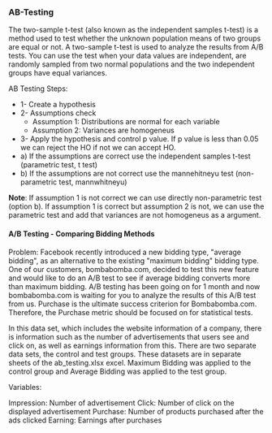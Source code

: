 ### AB-Testing

The two-sample t-test (also known as the independent samples t-test) is a method used to test whether the unknown population means of two groups are equal or not. A two-sample t-test is used to analyze the results from A/B tests. You can use the test when your data values are independent, are randomly sampled from two normal populations and the two independent groups have equal variances.

AB Testing Steps:

* 1- Create a hypothesis
* 2- Assumptions check
  * Assumption 1: Distributions are normal for each variable
  * Assumption 2: Variances are homogeneus
* 3- Apply the hypothesis and control p value. If p value is less than 0.05 we can reject the HO if not we can accept HO. 
 * a) If the assumptions are correct use the independent samples t-test (parametric test, t test)
 * b) If the assumptions are not correct use the mannehitneyu test (non-parametric test, mannwhitneyu)
 
**Note**: If assumption 1 is not correct we can use directly non-parametric test (option b). If assumption 1 is correct but assumption 2 is not, we can use the parametric test and add that variances are not homogeneus as a argument.


#### A/B Testing - Comparing Bidding Methods
Problem: Facebook recently introduced a new bidding type, "average bidding", as an alternative to the existing "maximum bidding" bidding type. One of our customers, bombabomba.com, decided to test this new feature and would like to do an A/B test to see if average bidding converts more than maximum bidding. A/B testing has been going on for 1 month and now bombabomba.com is waiting for you to analyze the results of this A/B test from us. Purchase is the ultimate success criterion for Bombabomba.com. Therefore, the Purchase metric should be focused on for statistical tests.

In this data set, which includes the website information of a company, there is information such as the number of advertisements that users see and click on, as well as earnings information from this. There are two separate data sets, the control and test groups. These datasets are in separate sheets of the ab_testing.xlsx excel. Maximum Bidding was applied to the control group and Average Bidding was applied to the test group.

Variables:

Impression: Number of advertisement
Click: Number of click on the displayed advertisement
Purchase: Number of products purchased after the ads clicked
Earning: Earnings after purchases
